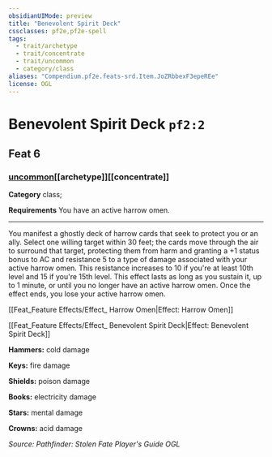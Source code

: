 ```yaml
---
obsidianUIMode: preview
title: "Benevolent Spirit Deck"
cssclasses: pf2e,pf2e-spell
tags:
  - trait/archetype
  - trait/concentrate
  - trait/uncommon
  - category/class
aliases: "Compendium.pf2e.feats-srd.Item.JoZRbbexF3epeREe"
license: OGL
---
```

# Benevolent Spirit Deck `pf2:2`
## Feat 6
### [uncommon](uncommon "Uncommon Rarity Trait")[[archetype]][[concentrate]]

**Category** class; 




**Requirements** You have an active harrow omen.

* * *

You manifest a ghostly deck of harrow cards that seek to protect you or an ally. Select one willing target within 30 feet; the cards move through the air to surround that target, protecting them from harm and granting a +1 status bonus to AC and resistance 5 to a type of damage associated with your active harrow omen. This resistance increases to 10 if you're at least 10th level and 15 if you're 15th level. This effect lasts as long as you sustain it, up to 1 minute, or until you no longer have an active harrow omen. Once the effect ends, you lose your active harrow omen.

[[Feat_Feature Effects/Effect_ Harrow Omen|Effect: Harrow Omen]]

[[Feat_Feature Effects/Effect_ Benevolent Spirit Deck|Effect: Benevolent Spirit Deck]]

**Hammers:** cold damage

**Keys:** fire damage

**Shields:** poison damage

**Books:** electricity damage

**Stars:** mental damage

**Crowns:** acid damage

*Source: Pathfinder: Stolen Fate Player's Guide*
*OGL*